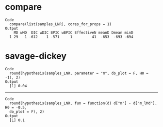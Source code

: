 # compare

    Code
      compare(list(samples_LNR), cores_for_props = 1)
    Output
        MD wMD  DIC wDIC BPIC wBPIC EffectiveN meanD Dmean minD
      1 29   1 -612    1 -571     1         41  -653  -693 -694

# savage-dickey

    Code
      round(hypothesis(samples_LNR, parameter = "m", do_plot = F, H0 = -1), 2)
    Output
      [1] 0.04

---

    Code
      round(hypothesis(samples_LNR, fun = function(d) d["m"] - d["m_lMd"], H0 = -0.5,
      do_plot = F), 2)
    Output
      [1] 0.1

